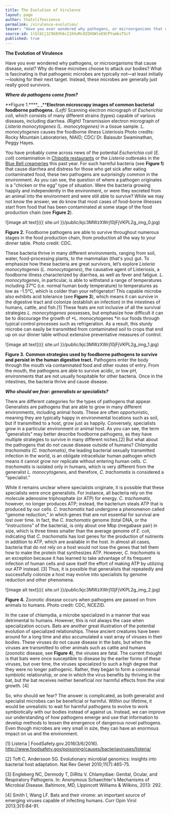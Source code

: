 ```yaml
---
title: The Evolution of Virulence
layout: page
author: thatslifescience
permalink: /virulence-evolution/
teaser: "Have you ever wondered why pathogens, or microorganisms that cause disease, exist? Why do these microbes choose to attack our bodies? What is fascinating is that pathogenic microbes are typically not—at least initially—looking for their next target. Instead, these microbes are generally just really good survivors."
source-id: 1lGlbCj1C9G8Vh6cIJXXuMc8IOXUWleE9CPYambsTScY
published: true
---
```

**The Evolution of Virulence**

Have you ever wondered why pathogens, or microorganisms that cause disease, exist? Why do these microbes choose to attack *our* bodies? What is fascinating is that pathogenic microbes are typically not—at least initially—looking for their next target. Instead, these microbes are generally just really good survivors.

**_Where do pathogens come from?_**

**Figure 1.****_ _****Electron microscopy images of common bacterial foodborne pathogens.** *(Left)* Scanning electron micrograph of *Escherichia coli*, which consists of many different strains (types) capable of various diseases, including diarrhea. *(Right)* Transmission electron micrograph of *Listeria monocytogenes (L. monocytogenes)* in a tissue sample. *L. monocytogenes* causes the foodborne illness Listeriosis Photo credits: Rocky Mountain Laboratories, NIAID; CDC/ Dr. Balasubr Swaminathan, Peggy Hayes.

You have probably come across news of the potential *Escherichia coli* (*E. coli*) contamination in [Chipotle restaurants](http://www.fda.gov/Food/RecallsOutbreaksEmergencies/Outbreaks/ucm470410.htm) or the *Listeria* outbreaks in the [Blue Bell creameries](http://www.cdc.gov/listeria/outbreaks/ice-cream-03-15/index.html) this past year. For such harmful bacteria (see **Figure 1**) that cause diarrhea and distress for those who get sick after eating contaminated food, these two pathogens are surprisingly common in the environment. As you can see, the question of where a pathogen originates is a "chicken or the egg" type of situation. Were the bacteria growing happily and independently in the environment, or were they excreted from an animal into the environment and were still able to survive? While we may not know the answer, we do know that most cases of food-borne illnesses start from food that has been contaminated at some stage of the food production chain (see **Figure 2**).

![image alt text]({{ site.url }}/public/kjc3MWzXWrj10jFjVKPL2g_img_0.jpg)

**Figure 2.** Foodborne pathogens are able to survive throughout numerous stages in the food production chain, from production all the way to your dinner table. Photo credit: CDC.

These bacteria thrive in many different environments, ranging from soil, water, food-processing plants, to the mammalian (that's you) gut. To emphasize how these bacteria are great survivors, let’s explore *Listeria monocytogenes* (*L. monocytogenes*), the causative agent of Listeriosis, a foodborne illness characterized by diarrhea, as well as fever and fatigue. *L. monocytogenes*, in particular, is able to withstand a range of temperatures including 37°C (i.e. normal human body temperature) to temperatures as low as -1.5°C, which is colder than your refrigerator!  This capable microbe also exhibits acid tolerance (see **Figure 3**), which means it can survive in the digestive tract and colonize (establish an infection) in the intestines of humans, cattle, and fish.[1] These feats are not inclusive of all the survival strategies *L. monocytogenes* possesses, but emphasize how difficult it can be to discourage the growth of *L. monocytogenes *in our foods through typical control processes such as refrigeration. As a result, this sturdy microbe can easily be transmitted from contaminated soil to crops that end up on our dinner table without extensive preventative measures of control. 

![image alt text]({{ site.url }}/public/kjc3MWzXWrj10jFjVKPL2g_img_1.jpg)

**Figure 3.** **Common strategies used by foodborne pathogens to survive and persist in the human digestive tract.** Pathogens enter the body through the mouth via contaminated food and other routes of entry. From the mouth, the pathogens are able to survive acidic, or low pH, environments that are not usually hospitable for other bacteria. Once in the intestines, the bacteria thrive and cause disease.

**_Who should we fear: generalists or specialists?_**

There are different categories for the types of pathogens that appear. Generalists are pathogens that are able to grow in many different environments, including animal hosts. These are often opportunistic, meaning they are typically happy in environmental locations such as soil, but if transmitted to a host, grow just as happily. Conversely, specialists grow in a particular environment or animal host. As you can see, the term "generalists" may better describe foodborne pathogens, as they have multiple strategies to survive in many different niches.[2] But what about the pathogens that do not cause disease outside of humans? *Chlamydia trachomatis (C. trachomatis)*, the leading bacterial sexually transmitted infection in the world, is an obligate intracellular human pathogen which means it cannot grow nor replicate without entering human cells. *C. trachomatis* is isolated only in humans, which is very different from the generalist *L. monocytogenes*, and therefore, *C. trachomatis* is considered a “specialist.”

While it remains unclear where specialists originate, it is possible that these specialists were once generalists. For instance, all bacteria rely on the molecule adenosine triphosphate (or ATP) for energy. *C. trachomatis*, however, no longer produces ATP; instead, the bacterium steals ATP that is produced by our cells. *C. trachomatis* had undergone a phenomenon called "genome reduction," in which genes that are not essential for survival  are lost over time. In fact, the *C. trachomatis* genome (total DNA, or the “instructions” of the bacteria), is only about one Mbp (megabase pair) in size, which is three times smaller than the average genome of *E. coli*, indicating that *C. trachomatis* has lost genes for the production of nutrients in addition to  ATP, which are available in the host. In almost all cases, bacteria that do not rely on a host would not lose the genes that tell them how to make the protein that synthesizes ATP. However, *C. trachomatis* is an exception because it has learned to take advantage of its frequent infection of human cells and save itself the effort of making ATP by utilizing our ATP instead. [3] Thus, it is possible that generalists that repeatedly and successfully colonize a host may evolve into specialists by genome reduction and other phenomena. 

![image alt text]({{ site.url }}/public/kjc3MWzXWrj10jFjVKPL2g_img_2.jpg)

**Figure 4.** Zoonotic disease occurs when pathogens are passed on from animals to humans. Photo credit: CDC, NCEZID.

In the case of chlamydia, a microbe specialized in a manner that was detrimental to humans. However, this is not always the case when specialization occurs. Bats are another great illustration of the potential evolution of specialized relationships. These ancient creatures have been around for a long time and also accumulated a vast array of viruses in their bodies. These viruses do not cause disease in the bats, but when the viruses are transmitted to other animals such as cattle and humans (zoonotic disease, see **Figure 4**), the viruses are fatal. The current thought is that bats were once susceptible to disease by the earlier forms of these viruses, but over time, the viruses specialized to such a high degree that they were no longer pathogenic. Rather, they began to form a commensal symbiotic relationship, or one in which the virus benefits by thriving in the bat, but the bat receives neither beneficial nor harmful effects from the viral growth. [4]

So, who should we fear? The answer is complicated, as both generalist and specialist microbes can be beneficial or harmful. Within our lifetime, it would be unrealistic to wait for harmful pathogens to evolve to work symbiotically with our bodies instead of against us. Instead, we can improve our understanding of how pathogens emerge and use that information to develop methods to lessen the emergence of dangerous novel pathogens. Even though microbes are very small in size, they can have an enormous impact on us and the environment. 

[1] Listeria | FoodSafety.gov.2016(3/6/2016). http://www.foodsafety.gov/poisoning/causes/bacteriaviruses/listeria/

[2] Toft C, Andersson SG. Evolutionary microbial genomics: insights into bacterial host adaptation. Nat Rev Genet 2010;11(7):465-75.

[3] Engleberg NC, Dermody T, DiRita V. Chlamydiae: Genital, Ocular, and Respiratory Pathogens. In: Anonymous Schaechter's Mechanisms of Microbial Disease. Baltimore, MD, LIppincott Williams & Wilkins, 2013: 292.

[4] Smith I, Wang LF. Bats and their virome: an important source of emerging viruses capable of infecting humans. Curr Opin Virol 2013;3(1):84-91.

 

